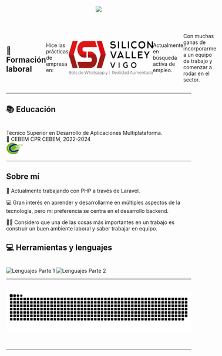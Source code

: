 <h1 align="center">
    <img src="https://readme-typing-svg.herokuapp.com/?font=Righteous&size=35&center=true&vCenter=true&width=500&height=70&duration=4000&lines=Hola!+👋;+Soy+Héctor...+el+DAMnificado!;" />
</h1>
<br/>

<div style="display: flex; align-items: center;">
  <h2>
    💼 Formación laboral
  </h2>
    
  <p>Hice las prácticas de empresa en:</p>
  <img src="SILVALI.png" alt="SILVALI" width="230" height="100"/>
<p>Actualmente en búsqueda activa de empleo.</p>
  <p>Con muchas ganas de incorporarme a un equipo de trabajo y comenzar a rodar en el sector.</p>

</div>

<hr/>

<h2>
 📚 Educación
</h2>
<br/>
<div>
  Técnico Superior en Desarrollo de Aplicaciones Multiplataforma.
  <br/>
 📌 CEBEM CPR CEBEM, 2022-2024
  <br/>
  <img src="CEBEM.png" alt="CEBEM" />
</div>

<hr/>

<div>
  <h2>Sobre mí</h2>
  
  <p>🧠 Actualmente trabajando con PHP a través de Laravel.</p>
  <p>💻 Gran interés en aprender y desarrollarme en múltiples aspectos de la tecnología, pero mi preferencia se centra en el desarrollo backend.</p>
  <p>👨‍🍳 Considero que una de las cosas más importantes en un trabajo es construir un buen ambiente laboral y saber trabajar en equipo.</p>
 
</div>


<h2>
  💻 Herramientas y lenguajes
</h2>
<br/>
<div>
  <img src="https://skillicons.dev/icons?i=bootstrap,html,github,git" alt="Lenguajes Parte 1" />
  <img src="https://skillicons.dev/icons?i=laravel,nodejs,react,python,javascript,django,hibernate,java,mysql" alt="Lenguajes Parte 2" />
  <br/>
</div>

<hr/>



<div align="center">
  <br/>
  <img alt="snake eating my contributions" src="https://raw.githubusercontent.com/salesp07/salesp07/output/github-contribution-grid-snake.svg" />
  <br/><br/><br/>
</div>


<hr/>


